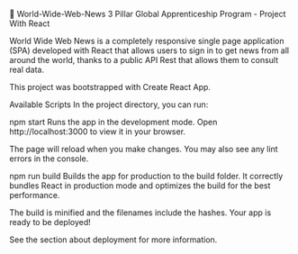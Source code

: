📝 World-Wide-Web-News
3 Pillar Global Apprenticeship Program - Project With React

World Wide Web News is a completely responsive single page application (SPA) developed with React that allows users to sign in to get news from all around the world, thanks to a public API Rest that allows them to consult real data.

This project was bootstrapped with Create React App.

Available Scripts
In the project directory, you can run:

npm start
Runs the app in the development mode.
Open http://localhost:3000 to view it in your browser.

The page will reload when you make changes.
You may also see any lint errors in the console.

npm run build
Builds the app for production to the build folder.
It correctly bundles React in production mode and optimizes the build for the best performance.

The build is minified and the filenames include the hashes.
Your app is ready to be deployed!

See the section about deployment for more information.
